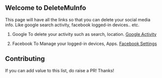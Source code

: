 ## Welcome to DeleteMuInfo

This page will have all the links so that you can delete your social media info. Like google search activity, facebook logged-in devices.. etc. 

1. Google
  To delete your activity such as search, location. 
  [Google Activity](https://myactivity.google.com/myactivity)

2. Facebook
  To Manage your logged-in devices, Apps. 
  [Facebook Settings](https://www.facebook.com/settings?tab=security)

## Contributing
If you can add value to this list, do raise a PR! Thanks!
